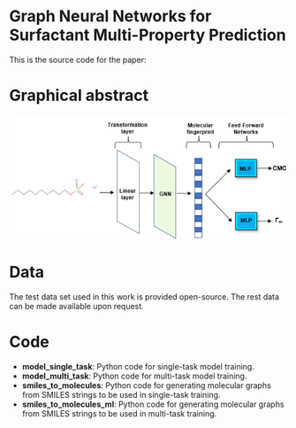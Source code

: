 # Graph Neural Networks for Surfactant Multi-Property Prediction
This is the source code for the paper:
# Graphical abstract 
![Graphical abstract](Graphical_abstract.png)

# Data
The test data set used in this work is provided open-source. The rest data can be made available upon request.

# Code
* **model_single_task**: Python code for single-task model training.
* **model_multi_task**: Python code for multi-task model training.
* **smiles_to_molecules**: Python code for generating molecular graphs from SMILES strings to be used in single-task training.
* **smiles_to_molecules_ml**: Python code for generating molecular graphs from SMILES strings to be used in multi-task training.
